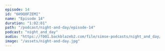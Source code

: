 ```yaml
---
episode: 14
id: "6H9Q0FZEMI"
name: "Episode 14"
duration: "1:02:01"
path: "/podcast/night-and-day/episode-14"
podcast: "night_and_day"
audio: "https://f001.backblazeb2.com/file/simse-podcasts/night_and_day/night-and-day-episode-14.mp3"
image: "/assets/night-and-day.jpg"
---
```

